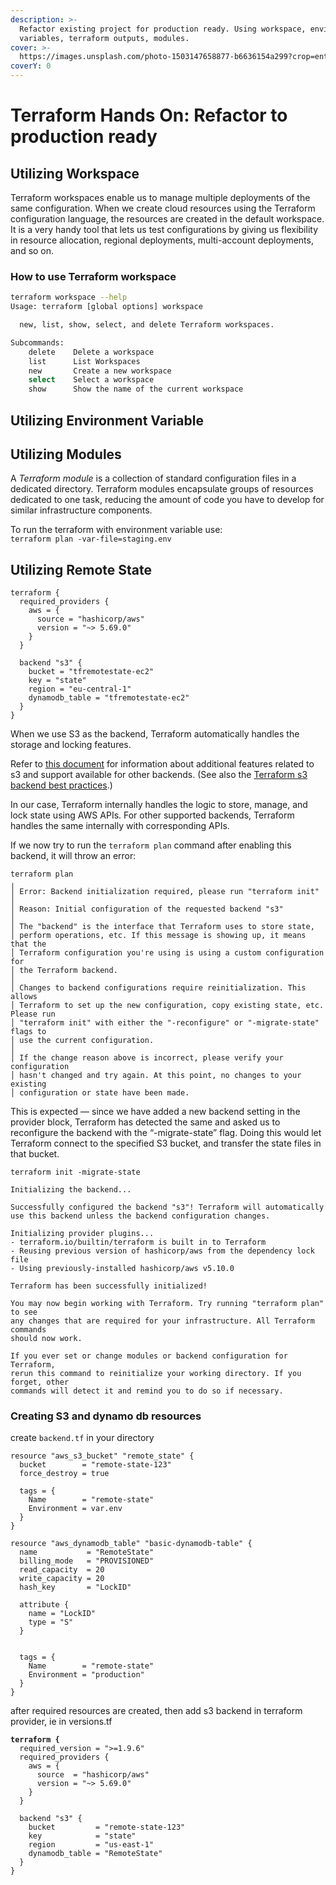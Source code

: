 ```yaml
---
description: >-
  Refactor existing project for production ready. Using workspace, environment
  variables, terraform outputs, modules.
cover: >-
  https://images.unsplash.com/photo-1503147658877-b6636154a299?crop=entropy&cs=srgb&fm=jpg&ixid=M3wxOTcwMjR8MHwxfHNlYXJjaHwxMHx8cHJvZHVjdGlvbnxlbnwwfHx8fDE3Mjk0ODYzMzZ8MA&ixlib=rb-4.0.3&q=85
coverY: 0
---
```


# Terraform Hands On: Refactor to production ready

## Utilizing Workspace

Terraform workspaces enable us to manage multiple deployments of the same configuration. When we create cloud resources using the Terraform configuration language, the resources are created in the default workspace. It is a very handy tool that lets us test configurations by giving us flexibility in resource allocation, regional deployments, multi-account deployments, and so on.

### How to use Terraform workspace

```bash
terraform workspace --help
Usage: terraform [global options] workspace

  new, list, show, select, and delete Terraform workspaces.

Subcommands:
    delete    Delete a workspace
    list      List Workspaces
    new       Create a new workspace
    select    Select a workspace
    show      Show the name of the current workspace
```

## Utilizing Environment Variable

## Utilizing Modules

A _Terraform module_ is a collection of standard configuration files in a dedicated directory. Terraform modules encapsulate groups of resources dedicated to one task, reducing the amount of code you have to develop for similar infrastructure components.

To run the terraform with environment variable use:\
`terraform plan -var-file=staging.env`

## Utilizing Remote State

```hcl
terraform {
  required_providers {
    aws = {
      source = "hashicorp/aws"
      version = "~> 5.69.0"
    }
  }

  backend "s3" {
    bucket = "tfremotestate-ec2"
    key = "state"
    region = "eu-central-1"
    dynamodb_table = "tfremotestate-ec2"
  }
}
```

When we use S3 as the backend, Terraform automatically handles the storage and locking features.&#x20;

Refer to [this document](https://developer.hashicorp.com/terraform/language/settings/backends/s3) for information about additional features related to s3 and support available for other backends. (See also the [Terraform s3 backend best practices](https://spacelift.io/blog/terraform-s3-backend).)

In our case, Terraform internally handles the logic to store, manage, and lock state using AWS APIs. For other supported backends, Terraform handles the same internally with corresponding APIs.

If we now try to run the `terraform plan` command after enabling this backend, it will throw an error:

```hcl
terraform plan
╷
│ Error: Backend initialization required, please run "terraform init"
│ 
│ Reason: Initial configuration of the requested backend "s3"
│ 
│ The "backend" is the interface that Terraform uses to store state,
│ perform operations, etc. If this message is showing up, it means that the
│ Terraform configuration you're using is using a custom configuration for
│ the Terraform backend.
│ 
│ Changes to backend configurations require reinitialization. This allows
│ Terraform to set up the new configuration, copy existing state, etc. Please run
│ "terraform init" with either the "-reconfigure" or "-migrate-state" flags to
│ use the current configuration.
│ 
│ If the change reason above is incorrect, please verify your configuration
│ hasn't changed and try again. At this point, no changes to your existing
│ configuration or state have been made.
```

This is expected — since we have added a new backend setting in the provider block, Terraform has detected the same and asked us to reconfigure the backend with the “-migrate-state” flag. Doing this would let Terraform connect to the specified S3 bucket, and transfer the state files in that bucket.

```hcl
terraform init -migrate-state

Initializing the backend...

Successfully configured the backend "s3"! Terraform will automatically
use this backend unless the backend configuration changes.

Initializing provider plugins...
- terraform.io/builtin/terraform is built in to Terraform
- Reusing previous version of hashicorp/aws from the dependency lock file
- Using previously-installed hashicorp/aws v5.10.0

Terraform has been successfully initialized!

You may now begin working with Terraform. Try running "terraform plan" to see
any changes that are required for your infrastructure. All Terraform commands
should now work.

If you ever set or change modules or backend configuration for Terraform,
rerun this command to reinitialize your working directory. If you forget, other
commands will detect it and remind you to do so if necessary.
```

### Creating S3 and dynamo db resources

create `backend.tf` in your directory&#x20;

```hcl
resource "aws_s3_bucket" "remote_state" {
  bucket        = "remote-state-123"
  force_destroy = true

  tags = {
    Name        = "remote-state"
    Environment = var.env
  }
}

resource "aws_dynamodb_table" "basic-dynamodb-table" {
  name           = "RemoteState"
  billing_mode   = "PROVISIONED"
  read_capacity  = 20
  write_capacity = 20
  hash_key       = "LockID"

  attribute {
    name = "LockID"
    type = "S"
  }


  tags = {
    Name        = "remote-state"
    Environment = "production"
  }
}
```

after required resources are created, then add s3 backend in terraform provider, ie in versions.tf

<pre class="language-hcl"><code class="lang-hcl"><strong>terraform {
</strong>  required_version = ">=1.9.6"
  required_providers {
    aws = {
      source  = "hashicorp/aws"
      version = "~> 5.69.0"
    }
  }

  backend "s3" {
    bucket         = "remote-state-123"
    key            = "state"
    region         = "us-east-1"
    dynamodb_table = "RemoteState"
  }
}

</code></pre>
